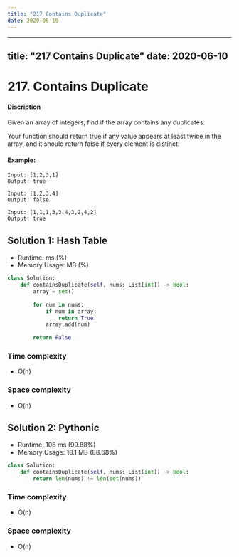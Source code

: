 ```yaml
---
title: "217 Contains Duplicate"
date: 2020-06-10
---
```


---
title: "217 Contains Duplicate"
date: 2020-06-10
---

# 217. Contains Duplicate

#### Discription

Given an array of integers, find if the array contains any duplicates.

Your function should return true if any value appears at least twice in the array, and it should return false if every element is distinct.

#### Example:

```
Input: [1,2,3,1]
Output: true

Input: [1,2,3,4]
Output: false

Input: [1,1,1,3,3,4,3,2,4,2]
Output: true
```

## Solution 1: Hash Table

- Runtime: ms (%)
- Memory Usage: MB (%)

```python
class Solution:
    def containsDuplicate(self, nums: List[int]) -> bool:
        array = set()
        
        for num in nums:
            if num in array:
                return True
            array.add(num)
        
        return False
```

### Time complexity

- O(n)

### Space complexity

- O(n)

## Solution 2: Pythonic

- Runtime: 108 ms (99.88%)
- Memory Usage: 18.1 MB (88.68%)

```python
class Solution:
    def containsDuplicate(self, nums: List[int]) -> bool:
        return len(nums) != len(set(nums))
```

### Time complexity

- O(n)

### Space complexity

- O(n)
